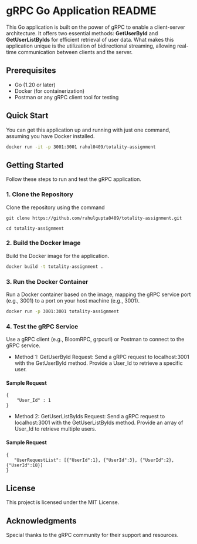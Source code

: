# gRPC Go Application README
This Go application is built on the power of gRPC to enable a client-server architecture. It offers two essential methods: **GetUserById** and **GetUserListByIds** for efficient retrieval of user data. What makes this application unique is the utilization of bidirectional streaming, allowing real-time communication between clients and the server.



## Prerequisites
* Go (1.20 or later)
* Docker (for containerization)
* Postman or any gRPC client tool for testing

## Quick Start

You can get this application up and running with just one command, assuming you have Docker installed.
```bash
docker run -it -p 3001:3001 rahul0409/totality-assignment
```

## Getting Started
Follow these steps to run and test the gRPC application.

### 1. Clone the Repository
Clone the repository using the command
~~~ 
git clone https://github.com/rahulgupta0409/totality-assignment.git
~~~
```
cd totality-assignment
```
### 2. Build the Docker Image
Build the Docker image for the application.

```bash
docker build -t totality-assignment .
```
### 3. Run the Docker Container
Run a Docker container based on the image, mapping the gRPC service port (e.g., 3001) to a port on your host machine (e.g., 3001).

```bash
docker run -p 3001:3001 totality-assignment 
```
### 4. Test the gRPC Service
Use a gRPC client (e.g., BloomRPC, grpcurl) or Postman to connect to the gRPC service.
* Method 1: GetUserById
Request: Send a gRPC request to localhost:3001 with the GetUserById method. Provide a User_Id to retrieve a specific user.

#### Sample Request
```
{
    "User_Id" : 1
}
```

* Method 2: GetUserListByIds
Request: Send a gRPC request to localhost:3001 with the GetUserListByIds method. Provide an array of User_Id to retrieve multiple users.

#### Sample Request
```
{
   "UserRequestList": [{"UserId":1}, {"UserId":3}, {"UserId":2},  {"UserId":18}]
}
```

## License
This project is licensed under the MIT License.

## Acknowledgments
Special thanks to the gRPC community for their support and resources.